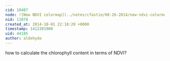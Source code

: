 ```yaml
---
cid: 10487
node: ![New NDVI colormap](../notes/cfastie/08-26-2014/new-ndvi-colormap)
nid: 11078
created_at: 2014-10-01 22:18:20 +0000
timestamp: 1412201900
uid: 44185
author: aldehyde
---
```


how to calculate the chlorophyll content in terms of NDVI?